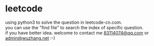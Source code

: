 # leetcode
using python3 to solve the question in leetcode-cn.com.   
you can use the "find file" to search the index of specific question.   
if you have better idea. welcome to contact me 83114074@qq.com or admin@wuzhang.net :-)
